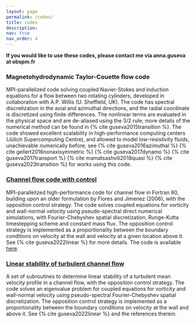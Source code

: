 ```yaml
---
layout: page
permalink: /codes/
title: codes
description: 
nav: true
nav_order: 4
---
```


**If you would like to use these codes, please contact me via anna.guseva at obspm.fr**

### Magnetohydrodynamic Taylor-Couette flow code

MPI-parallelized code solving coupled Navier-Stokes and induction equations for a flow between two rotating cylinders, developed in collaboration with A.P. Willis (U. Sheffield, UK). The code has spectral discretization in the axial and azimuthal directions, and the radial coordinate is discretized using finite differences. The nonlinear terms are evaluated in the physical space and are de-aliased using the 3/2 rule; more details of the numerical method can be found in {% cite guseva2015transition %}. The code showed excellent scalability in high-performance computing centers (Jülich Supercomputing Centre), and allowed to model low-resistivity fluids, unachievable numerically before; see {% cite guseva2016azimuthal %} {% cite gellert2016nonaxisymmetric %} {% cite guseva2017dynamo %} {% cite guseva2017transport %} {% cite mamatsashvili2018quasi %} {% cite guseva2023transition %} for works using this code.


### [Channel flow code with control](https://github.com/aaguseva/ChannelFlowControl)

MPI-parallelized high-performance code for channel flow in Fortran 90, building upon an older formulation by Flores and Jimenez (2006), with the opposition control strategy. The code solves coupled equations for vorticity and wall-normal velocity using pseudo-spectral direct numerical simulations, with Fourier-Chebyshev spatial discretization, Runge-Kutta timestepping scheme and constant mass flux. The opposition control strategy is implemented as a proportionality between the boundary conditions on velocity at the wall and velocity at a given location above it. See {% cite guseva2022linear %} for more details. The code is available [here](https://github.com/aaguseva/ChannelFlowControl).

### [Linear stability of turbulent channel flow](https://github.com/aaguseva/TurbChannelLinstab)

A set of subroutines to determine linear stability of a turbulent mean velocity profile in a channel flow, with the opposition control strategy. The code solves an eigenvalue problem for coupled equations for vorticity and wall-normal velocity using pseudo-spectral Fourier-Chebyshev spatial discretization. The opposition control strategy is implemented as a proportionality between the boundary conditions on velocity at the wall and above it. See {% cite guseva2022linear %} and the references therein. 
